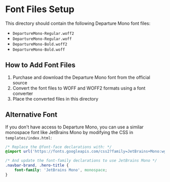 # Font Files Setup

This directory should contain the following Departure Mono font files:

- `DepartureMono-Regular.woff2`
- `DepartureMono-Regular.woff`
- `DepartureMono-Bold.woff2`
- `DepartureMono-Bold.woff`

## How to Add Font Files

1. Purchase and download the Departure Mono font from the official source
2. Convert the font files to WOFF and WOFF2 formats using a font converter
3. Place the converted files in this directory

## Alternative Font

If you don't have access to Departure Mono, you can use a similar monospace font like JetBrains Mono by modifying the CSS in `templates/index.html`:

```css
/* Replace the @font-face declarations with: */
@import url('https://fonts.googleapis.com/css2?family=JetBrains+Mono:wght@400;700&display=swap');

/* And update the font-family declarations to use JetBrains Mono */
.navbar-brand, .hero-title {
    font-family: 'JetBrains Mono', monospace;
}
``` 